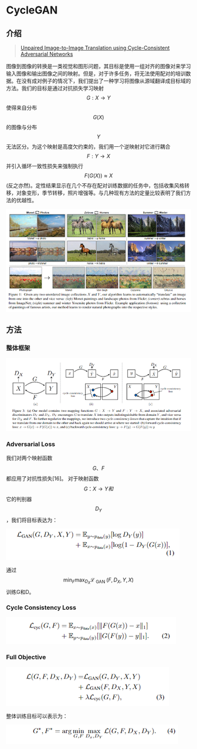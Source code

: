 # CycleGAN

## 介绍

> [Unpaired Image-to-Image Translation using Cycle-Consistent Adversarial Networks](https://arxiv.org/abs/1703.10593)

图像到图像的转换是一类视觉和图形问题，其目标是使用一组对齐的图像对来学习输入图像和输出图像之间的映射。但是，对于许多任务，将无法使用配对的培训数据。在没有成对例子的情况下，我们提出了一种学习将图像从源域翻译成目标域的方法。我们的目标是通过对抗损失学习映射 $$G : X \rightarrow Y$$ 使得来自分布 $$G(X)$$ 的图像与分布 $$Y$$ 无法区分。为这个映射是高度欠约束的，我们用一个逆映射对它进行耦合 $$F : Y \rightarrow X$$ 并引入循环一致性损失来强制执行 $$F(G(X)) \approx X$$ \(反之亦然\)。定性结果显示在几个不存在配对训练数据的任务中，包括收集风格转移，对象变形，季节转移，照片增强等。与几种现有方法的定量比较表明了我们方法的优越性。

![](../../.gitbook/assets/image%20%2844%29.png)

## 方法

### 整体框架

![](../../.gitbook/assets/image%20%28164%29.png)

### Adversarial Loss

我们对两个映射函数 $$G、F$$ 都应用了对抗性损失\[16\]。 对于映射函数 $$G：X→Y和$$ 它的判别器 $$D_Y$$ ，我们将目标表达为：

![](../../.gitbook/assets/image%20%2816%29.png)

通过$$\min _{F} \max _{D_{X}} \mathcal{L}_{\text { GAN }}\left(F, D_{X}, Y, X\right)$$ 训练G和D。

### Cycle Consistency Loss

![](../../.gitbook/assets/image%20%2872%29.png)

### Full Objective

![](../../.gitbook/assets/image%20%288%29.png)

整体训练目标可以表示为：

![](../../.gitbook/assets/image%20%2896%29.png)

